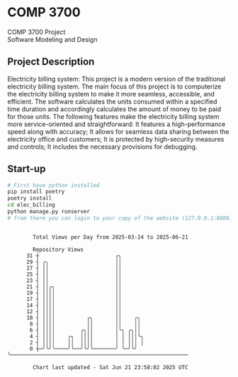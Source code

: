 # COMP 3700
COMP 3700 Project  
Software Modeling and Design
## Project Description
Electricity billing system: This project is a modern version of the traditional electricity billing system. The main focus of this project is to computerize the electricity billing system to make it more seamless, accessible, and efficient. The software calculates the units consumed within a specified time duration and accordingly calculates the amount of money to be paid for those units. The following features make the electricity billing system more service-oriented and straightforward: It features a high-performance speed along with accuracy; It allows for seamless data sharing between the electricity office and customers; It is protected by high-security measures and controls; It includes the necessary provisions for debugging.

## Start-up
```bash
# First have python installed
pip install poetry
poetry install
cd elec_billing
python manage.py runserver
# from there you can login to your copy of the website (127.0.0.1:8000), default creds are admin/admin
```

```

        Total Views per Day from 2025-03-24 to 2025-06-21

        Repository Views
      31 ┼                        ╭╮
      29 ┤ ╭╮                     ││
      27 ┤ ││                     ││
      25 ┤ ││                     ││
      23 ┤ ││                     ││
      21 ┤ ││╭╮                   ││
      19 ┤ ││││                   ││
      17 ┤ ││││                   ││
      14 ┤ ││││                   ││
      12 ┤ ││││                   ││
      10 ┤ ││││          ╭╮       ││    ╭╮
       8 ┤ ││││          ││       ││    ││
       6 ┤ ││││        ╭╮││       │╰╮ ╭╮││
       4 ┤ ││││    ╭╮  ││││       │ │ │││╰╮
       2 ┤ ││││    ││  ││││       │ │ │││ │
       0 ┼─╯╰╯╰────╯╰──╯╰╯╰───────╯ ╰─╯╰╯ ╰────────────────────────────────────────────────────────

        Chart last updated - Sat Jun 21 23:58:02 2025 UTC
        
```
